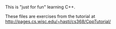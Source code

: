 This is "just for fun" learning C++.

These files are exercises from the tutorial at http://pages.cs.wisc.edu/~hasti/cs368/CppTutorial/



